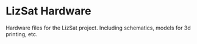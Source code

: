 # LizSat Hardware

Hardware files for the LizSat project. Including schematics, models for 3d printing, etc.
